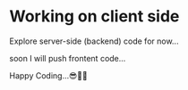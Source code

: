 # Working on client side

Explore server-side (backend) code for now...

soon I will push frontent code...


Happy Coding...😎🚀🚀